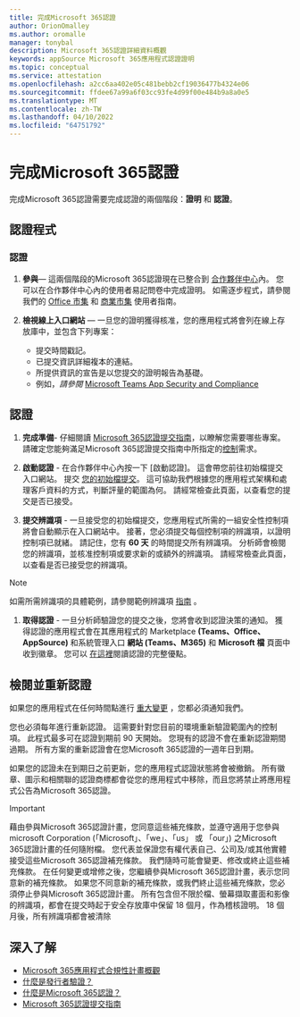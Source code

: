```yaml
---
title: 完成Microsoft 365認證
author: OrionOmalley
ms.author: oromalle
manager: tonybal
description: Microsoft 365認證詳細資料概觀
keywords: appSource Microsoft 365應用程式認證證明
ms.topic: conceptual
ms.service: attestation
ms.openlocfilehash: a2cc6aa402e05c481bebb2cf19036477b4324e06
ms.sourcegitcommit: ffdee67a99a6f03cc93fe4d99f00e484b9a8a0e5
ms.translationtype: MT
ms.contentlocale: zh-TW
ms.lasthandoff: 04/10/2022
ms.locfileid: "64751792"
---
```

# <a name="complete-microsoft-365-certification"></a>完成Microsoft 365認證

完成Microsoft 365認證需要完成認證的兩個階段：**證明** 和 **認證**。


## <a name="certification-process"></a>認證程式

### <a name="attestation"></a>認證

1. **參與**— 這兩個階段的Microsoft 365認證現在已整合到 [合作夥伴中心](https://partner.microsoft.com)內。 您可以在合作夥伴中心內的使用者易記問卷中完成證明。 如需逐步程式，請參閱我們的 [Office 市集](../docs/userguide.md) 和 [商業市集](../docs/SaaSUserGuide.md) 使用者指南。

1. **檢視線上入口網站** — 一旦您的證明獲得核准，您的應用程式將會列在線上存放庫中，並包含下列專案：
   - 提交時間戳記。
   - 已提交資訊詳細複本的連結。
   - 所提供資訊的宣告是以您提交的證明報告為基礎。
   - 例如，*請參閱* [Microsoft Teams App Security and Compliance](../teams/teams-apps.md)


## <a name="certification"></a>認證

1. **完成準備**- 仔細閱讀 [Microsoft 365認證提交指南](../docs/certification-submission-guide.md)，以瞭解您需要哪些專案。 請確定您能夠滿足Microsoft 365認證提交指南中所指定的[控制](../docs/certification-submission-guide.md#app-certification-criteria)需求。

1. **啟動認證** - 在合作夥伴中心內按一下 [啟動認證]。 這會帶您前往初始檔提交入口網站。 提交 [您的初始檔提交](../docs/certification-submission-guide.md#initial-document-submission)。 這可協助我們根據您的應用程式架構和處理客戶資料的方式，判斷評量的範圍為何。 請經常檢查此頁面，以查看您的提交是否已接受。

1. **提交辨識項** - 一旦接受您的初始檔提交，您應用程式所需的一組安全性控制項將會自動顯示在入口網站中。 接著，您必須提交每個控制項的辨識項，以證明控制項已就緒。 請記住，您有 **60 天** 的時間提交所有辨識項。 分析師會檢閱您的辨識項，並核准控制項或要求新的或額外的辨識項。 請經常檢查此頁面，以查看是否已接受您的辨識項。

>[!NOTE]
> 如需所需辨識項的具體範例，請參閱範例辨識項 [指南](../docs/certification-sample-evidence-guide.md) 。

1. **取得認證** - 一旦分析師驗證您的提交之後，您將會收到認證決策的通知。 獲得認證的應用程式會在其應用程式的 Marketplace **(Teams、Office、AppSource)** 和系統管理入口 **網站 (Teams、M365)** 和 **Microsoft 檔** 頁面中收到徽章。 您可以 [在這裡](../docs/enterprise-app-certification-guide.md#program-benefits)閱讀認證的完整優點。


## <a name="review-and-re-certification"></a>檢閱並重新認證
如果您的應用程式在任何時間點進行 [重大變更](../docs/certification-submission-guide.md#significant-changes) ，您都必須通知我們。

您也必須每年進行重新認證。 這需要針對您目前的環境重新驗證範圍內的控制項。 此程式最多可在認證到期前 90 天開始。 您現有的認證不會在重新認證期間過期。 所有方案的重新認證會在您Microsoft 365認證的一週年日到期。

如果您的認證未在到期日之前更新，您的應用程式認證狀態將會被撤銷。 所有徽章、圖示和相關聯的認證商標都會從您的應用程式中移除，而且您將禁止將應用程式公告為Microsoft 365認證。


> [!IMPORTANT]
> 藉由參與Microsoft 365認證計畫，您同意這些補充條款，並遵守適用于您參與 microsoft Corporation (「Microsoft」、「we」、「us」 或 「our」) 之Microsoft 365認證計畫的任何隨附檔。 您代表並保證您有權代表自己、公司及/或其他實體接受這些Microsoft 365認證補充條款。 我們隨時可能會變更、修改或終止這些補充條款。 在任何變更或增修之後，您繼續參與Microsoft 365認證計畫，表示您同意新的補充條款。 如果您不同意新的補充條款，或我們終止這些補充條款，您必須停止參與Microsoft 365認證計畫。
所有包含但不限於檔、螢幕擷取畫面和影像的辨識項，都會在提交時起于安全存放庫中保留 18 個月，作為稽核證明。 18 個月後，所有辨識項都會被清除

## <a name="learn-more"></a>深入了解

* [Microsoft 365應用程式合規性計畫概觀](~/overview.md)  
* [什麼是發行者驗證？](https://docs.microsoft.com/azure/active-directory/develop/publisher-verification-overview)
* [什麼是Microsoft 365認證？](~/docs/enterprise-app-certification-guide.md)  
* [Microsoft 365認證提交指南](~/docs/certification-submission-guide.md)
